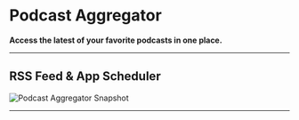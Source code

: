 # Podcast Aggregator
**Access the latest of your favorite podcasts in one place.**

---

## RSS Feed & App Scheduler
![Podcast Aggregator Snapshot](https://github.com/keirkeenan/podcast_aggregator/blob/main/podcast_aggregator_snapshot.png)

---
